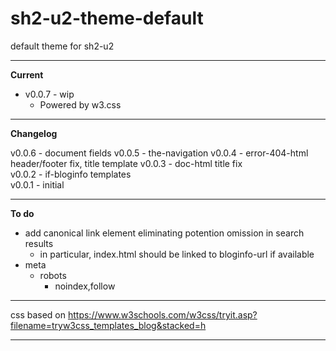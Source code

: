 # sh2-u2-theme-default

default theme for sh2-u2

---

**Current**

- v0.0.7 - wip
  + Powered by w3.css

---

**Changelog**

v0.0.6 - document fields <!-- 2017/08/04  8:59 -->
v0.0.5 - the-navigation <!-- 2017/08/03  8:49 -->
v0.0.4 - error-404-html header/footer fix, title template
v0.0.3 - doc-html title fix  
v0.0.2 - if-bloginfo templates   
v0.0.1 - initial 

---

**To do**

- add canonical link element eliminating potention omission in search results
  + in particular, index.html should be linked to bloginfo-url if available
- meta
  + robots
	 + noindex,follow
 

---

css based on <https://www.w3schools.com/w3css/tryit.asp?filename=tryw3css_templates_blog&stacked=h>

---
